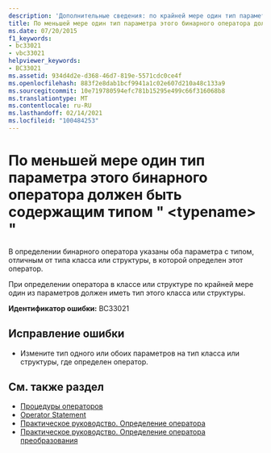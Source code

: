 ```yaml
---
description: 'Дополнительные сведения: по крайней мере один тип параметра этого бинарного оператора должен быть содержащим типом " <typename> "'
title: По меньшей мере один тип параметра этого бинарного оператора должен быть содержащим типом " <typename> "
ms.date: 07/20/2015
f1_keywords:
- bc33021
- vbc33021
helpviewer_keywords:
- BC33021
ms.assetid: 934d4d2e-d368-46d7-819e-5571cdc0ce4f
ms.openlocfilehash: 883f2e8dab1bcf9941a1c02e607d210a48c133a9
ms.sourcegitcommit: 10e719780594efc781b15295e499c66f316068b8
ms.translationtype: MT
ms.contentlocale: ru-RU
ms.lasthandoff: 02/14/2021
ms.locfileid: "100484253"
---
```

# <a name="at-least-one-parameter-type-of-this-binary-operator-must-be-the-containing-type-typename"></a>По меньшей мере один тип параметра этого бинарного оператора должен быть содержащим типом " \<typename> "

В определении бинарного оператора указаны оба параметра с типом, отличным от типа класса или структуры, в которой определен этот оператор.  
  
 При определении оператора в классе или структуре по крайней мере один из параметров должен иметь тип этого класса или структуры.  
  
 **Идентификатор ошибки:** BC33021  
  
## <a name="to-correct-this-error"></a>Исправление ошибки  
  
- Измените тип одного или обоих параметров на тип класса или структуры, где определен оператор.  
  
## <a name="see-also"></a>См. также раздел

- [Процедуры операторов](../programming-guide/language-features/procedures/operator-procedures.md)
- [Operator Statement](../language-reference/statements/operator-statement.md)
- [Практическое руководство. Определение оператора](../programming-guide/language-features/procedures/how-to-define-an-operator.md)
- [Практическое руководство. Определение оператора преобразования](../programming-guide/language-features/procedures/how-to-define-a-conversion-operator.md)
